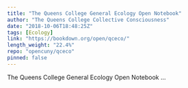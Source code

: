 ```yaml
---
title: "The Queens College General Ecology Open Notebook"
author: "The Queens College Collective Consciousness"
date: "2018-10-06T18:48:25Z"
tags: [Ecology]
link: "https://bookdown.org/open/qceco/"
length_weight: "22.4%"
repo: "opencuny/qceco"
pinned: false
---
```


The Queens College General Ecology Open Notebook ...
